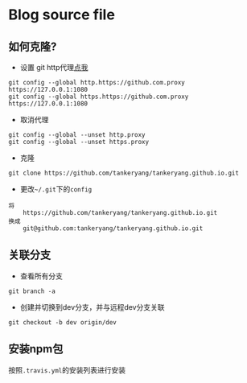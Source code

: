 # Blog source file

## 如何克隆?
* 设置 git http代理[点我](https://www.zhihu.com/question/27159393)
```
git config --global http.https://github.com.proxy https://127.0.0.1:1080
git config --global https.https://github.com.proxy https://127.0.0.1:1080
```

* 取消代理
```
git config --global --unset http.proxy
git config --global --unset https.proxy
```

* 克隆
```
git clone https://github.com/tankeryang/tankeryang.github.io.git
```

* 更改```~/.git```下的```config```

```
将
    https://github.com/tankeryang/tankeryang.github.io.git
换成
    git@github.com:tankeryang/tankeryang.github.io.git
```

## 关联分支
* 查看所有分支
```
git branch -a
```

* 创建并切换到dev分支，并与远程dev分支关联
```
git checkout -b dev origin/dev
```

## 安装npm包
按照```.travis.yml```的安装列表进行安装